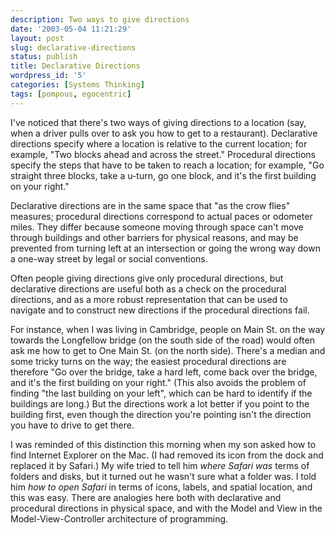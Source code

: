 ```yaml
---
description: Two ways to give directions
date: '2003-05-04 11:21:29'
layout: post
slug: declarative-directions
status: publish
title: Declarative Directions
wordpress_id: '5'
categories: [Systems Thinking]
tags: [pompous, egocentric]
---
```


I've noticed that there's two ways of giving directions to a location (say, when a driver pulls over to ask you how to get to a restaurant).  Declarative directions specify where a location is relative to the current location; for example, "Two blocks ahead and across the street."  Procedural directions specify the steps that have to be taken to reach a location; for example, "Go straight three blocks, take a u-turn, go one block, and it's the first building on your right."

Declarative directions are in the same space that "as the crow flies" measures; procedural directions correspond to actual paces or odometer miles.  They differ because someone moving through space can't move through buildings and other barriers for physical reasons, and may be prevented from turning left at an intersection or going the wrong way down a one-way street by legal or social conventions.

Often people giving directions give only procedural directions, but declarative directions are useful both as a check on the procedural directions, and as a more robust representation that can be used to navigate and to construct new directions if the procedural directions fail.

For instance, when I was living in Cambridge, people on Main St. on the way towards the Longfellow bridge (on the south side of the road) would often ask me how to get to One Main St. (on the north side).  There's a median and some tricky turns on the way; the easiest procedural directions are therefore "Go over the bridge, take a hard left, come back over the bridge, and it's the first building on your right."  (This also avoids the problem of finding "the last building on your left", which can be hard to identify if the buildings are long.)  But the directions work a lot better if you point to the building first, even though the direction you're pointing isn't the direction you have to drive to get there.

I was reminded of this distinction this morning when my son asked how to find Internet Explorer on the Mac.  (I had removed its icon from the dock and replaced it by Safari.)  My wife tried to tell him _where Safari was_ terms of folders and disks, but it turned out he wasn't sure what a folder was.  I told him _how to open Safari_ in terms of icons, labels, and spatial location, and this was easy.  There are analogies here both with declarative and procedural directions in physical space, and with the Model and View in the Model-View-Controller architecture of programming.
